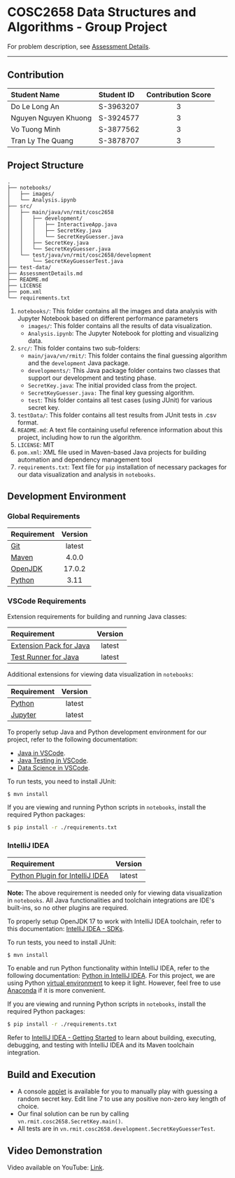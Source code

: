 # COSC2658 Data Structures and Algorithms - Group Project

For problem description, see [Assessment Details](AssessmentDetails.md).

---


## Contribution

| Student Name         | Student ID | Contribution Score |
|:---------------------|:-----------|:------------------:|
| Do Le Long An        | S-3963207  |         3          |
| Nguyen Nguyen Khuong | S-3924577  |         3          |
| Vo Tuong Minh        | S-3877562  |         3          |
| Tran Ly The Quang    | S-3878707  |         3          |


## Project Structure

```
.
├── notebooks/
│   ├── images/
│   └── Analysis.ipynb
├── src/
│   ├── main/java/vn/rmit/cosc2658
│   │   ├── development/
│   │   │   ├── InteractiveApp.java
│   │   │   ├── SecretKey.java
│   │   │   └── SecretKeyGuesser.java
│   │   ├── SecretKey.java
│   │   └── SecretKeyGuesser.java
│   └── test/java/vn/rmit/cosc2658/development
│       └── SecretKeyGuesserTest.java
├── test-data/
├── AssessmentDetails.md
├── README.md
├── LICENSE
├── pom.xml
└── requirements.txt
```

1. `notebooks/`: This folder contains all the images and data analysis with Jupyter Notebook based on different performance parameters
    - `images/`: This folder contains all the results of data visualization.
    - `Analysis.ipynb`: The Jupyter Notebook for plotting and visualizing data.
2. `src/`: This folder contains two sub-folders:
    - `main/java/vn/rmit/`: This folder contains the final guessing algorithm and the `development` Java package.
    - `developments/`: This Java package folder contains two classes that support our development and testing phase.
    - `SecretKey.java`: The initial provided class from the project.
    - `SecretKeyGuesser.java:` The final key guessing algorithm.
    - `test`: This folder contains all test cases (using JUnit) for various secret key.
3. `testData/`: This folder contains all test results from JUnit tests in .csv format.
4. `README.md`: A text file containing useful reference information about this project, including how to run the algorithm.
5. `LICENSE`: MIT
6. `pom.xml`: XML file used in Maven-based Java projects for building automation and dependency management tool
7. `requirements.txt`: Text file for `pip` installation of necessary packages for our data visualization and analysis in `notebooks`.


## Development Environment

### Global Requirements

| Requirement                        | Version |
|:-----------------------------------|:-------:|
| [Git](https://git-scm.com)         | latest  |
| [Maven](https://maven.apache.org/) |  4.0.0  |
| [OpenJDK](https://openjdk.org/)    | 17.0.2  |
| [Python](https://www.python.org/)  |  3.11   |

### VSCode Requirements

Extension requirements for building and running Java classes:

| Requirement                                                                                             | Version |
|:--------------------------------------------------------------------------------------------------------|:-------:|
| [Extension Pack for Java](https://marketplace.visualstudio.com/items?itemName=vscjava.vscode-java-pack) | latest  |
| [Test Runner for Java](https://marketplace.visualstudio.com/items?itemName=vscjava.vscode-java-test)    | latest  |

Additional extensions for viewing data visualization in `notebooks`:

| Requirement                                                                       | Version |
|:----------------------------------------------------------------------------------|:-------:|
| [Python](https://marketplace.visualstudio.com/items?itemName=ms-python.python)    | latest  |
| [Jupyter](https://marketplace.visualstudio.com/items?itemName=ms-toolsai.jupyter) | latest  |

To properly setup Java and Python development environment for our project, refer to the following documentation:

- [Java in VSCode](https://code.visualstudio.com/docs/languages/java).
- [Java Testing in VSCode](https://code.visualstudio.com/docs/java/java-testing).
- [Data Science in VSCode](https://code.visualstudio.com/docs/datascience/overview).

To run tests, you need to install JUnit:

```bash
$ mvn install
```

If you are viewing and running Python scripts in `notebooks`, install the required Python packages:

```bash
$ pip install -r ./requirements.txt
```

### IntelliJ IDEA

| Requirement                                                                        | Version |
|:-----------------------------------------------------------------------------------|:-------:|
| [Python Plugin for IntelliJ IDEA](https://plugins.jetbrains.com/plugin/631-python) | latest  |

**Note:** The above requirement is needed only for viewing data visualization in `notebooks`. All Java functionalities and toolchain integrations are IDE's built-ins, so no other plugins are required.

To properly setup OpenJDK 17 to work with IntelliJ IDEA toolchain, refer to this documentation: [IntelliJ IDEA - SDKs](https://www.jetbrains.com/help/idea/sdk.html#change-module-sdk).

To run tests, you need to install JUnit:

```bash
$ mvn install
```

To enable and run Python functionality within IntelliJ IDEA, refer to the following documentation: [Python in IntelliJ IDEA](https://www.jetbrains.com/help/idea/python.html). For this project, we are using Python [virtual environment](https://docs.python.org/3/library/venv.html) to keep it light. However, feel free to use [Anaconda](https://www.anaconda.com/) if it is more convenient.

If you are viewing and running Python scripts in `notebooks`, install the required Python packages:

```bash
$ pip install -r ./requirements.txt
```

Refer to [IntelliJ IDEA - Getting Started](https://www.jetbrains.com/help/idea/getting-started.html) to learn about building, executing, debugging, and testing with IntelliJ IDEA and its Maven toolchain integration.


## Build and Execution

- A console [applet](src/main/java/vn/rmit/cosc2658/development/InteractiveApp.java) is available for you to manually play with guessing a random secret key. Edit line 7 to use any positive non-zero key length of choice.
- Our final solution can be run by calling `vn.rmit.cosc2658.SecretKey.main()`.
- All tests are in `vn.rmit.cosc2658.development.SecretKeyGuesserTest`.


## Video Demonstration

Video available on YouTube: [Link](https://youtu.be/414mOLgm3i4).
